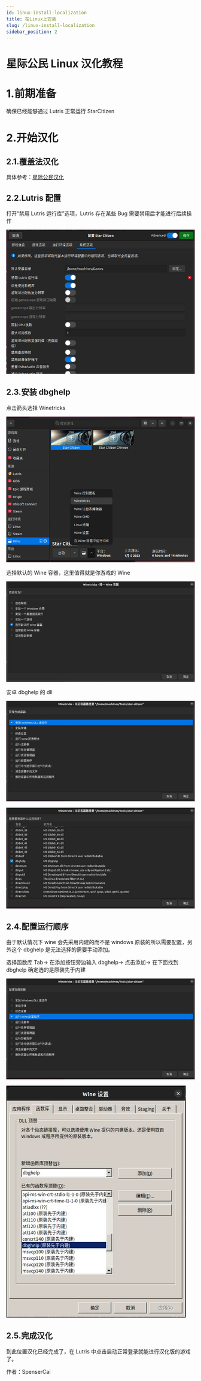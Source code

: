 ```yaml
---
id: linux-install-localization
title: 在Linux上安装
slug: /linux-install-localization
sidebar_position: 2
---
```

# 星际公民 Linux 汉化教程

# 1.前期准备

确保已经能够通过 Lutris 正常运行 StarCitizen

# 2.开始汉化

## 2.1.覆盖法汉化

具体参考：[星际公民汉化](https://w055zygb2d.feishu.cn/docx/TE0MdoEJ5oOUB8x6NuZc3fDinAf)

## 2.2.Lutris 配置

打开“禁用 Lutris 运行库”选项，Lutris 存在某些 Bug 需要禁用后才能进行后续操作

![](img/boxcneN4I7qY0Eg9IgL0QqVAhNb.png)

## 2.3.安装 dbghelp

点击箭头选择 Winetricks

![](img/boxcnwshbi0S4zdeYja8DMLzGxc.png)

选择默认的 Wine 容器，这里值得就是你游戏的 Wine

![](img/boxcnxg0qgL8VRB6OJaVeE1Etgd.jpg)

安卓 dbghelp 的 dll

![](img/boxcn0toyAWsDxyNyItV42r88ub.jpg)

![](img/boxcn9mj834s2MGTBgybQh7niFb.jpg)

## 2.4.配置运行顺序

由于默认情况下 wine 会先采用内建的而不是 windows 原装的所以需要配置，另外这个 dbghelp 是无法选择的需要手动添加。

选择函数库 Tab-> 在添加按钮旁边输入 dbghelp-> 点击添加-> 在下面找到 dbghelp 确定选的是原装先于内建

![](img/boxcn0LrOqJZ1f3lFdahWVAHsKR.jpg)

![](img/boxcnlEaFPmCGtVXvJfQeyjHIfg.jpg)

## 2.5.完成汉化

到此位置汉化已经完成了，在 Lutris 中点击启动正常登录就能进行汉化版的游戏了。

作者：SpenserCai
